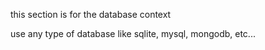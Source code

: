 this section is for the database context

use any type of database like sqlite, mysql, mongodb, etc...
